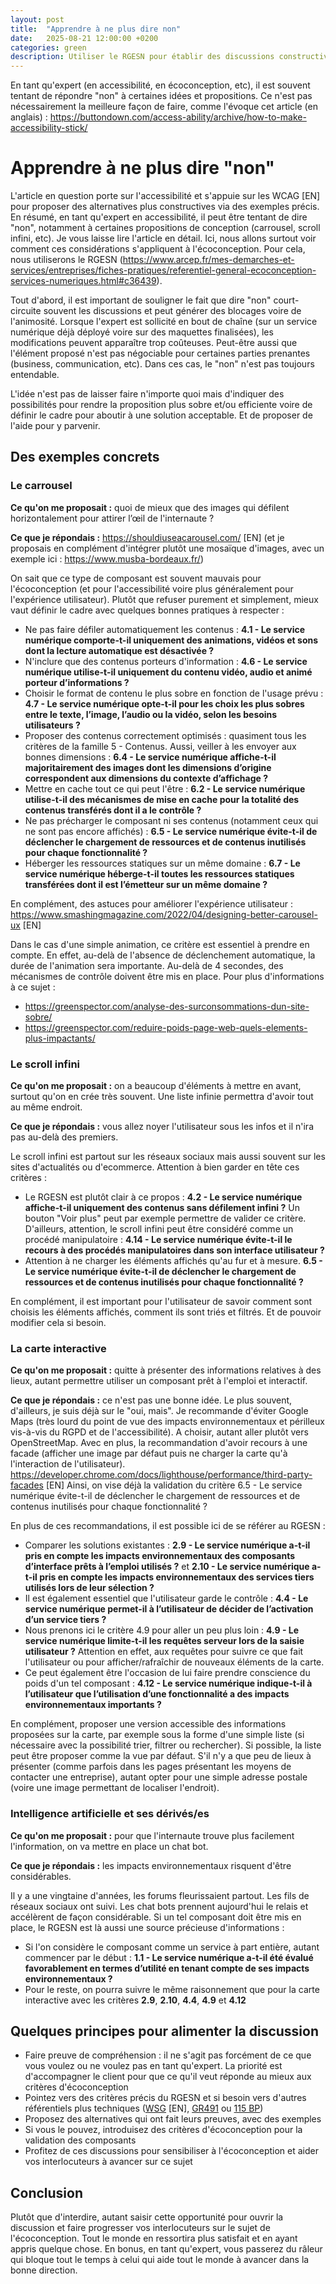```yaml
---
layout: post
title:  "Apprendre à ne plus dire non"
date:   2025-08-21 12:00:00 +0200
categories: green
description: Utiliser le RGESN pour établir des discussions constructives avec un client
---
```


En tant qu'expert (en accessibilité, en écoconception, etc), il est souvent tentant de répondre "non" à certaines idées et propositions. Ce n'est pas nécessairement la meilleure façon de faire, comme l'évoque cet article (en anglais) : https://buttondown.com/access-ability/archive/how-to-make-accessibility-stick/

# Apprendre à ne plus dire "non"
L'article en question porte sur l'accessibilité et s'appuie sur les WCAG [EN] pour proposer des alternatives plus constructives via des exemples précis. En résumé, en tant qu'expert en accessibilité, il peut être tentant de dire "non", notamment à certaines propositions de conception (carrousel, scroll infini, etc). Je vous laisse lire l'article en détail. Ici, nous allons surtout voir comment ces considérations s'appliquent à l'écoconception. Pour cela, nous utiliserons le RGESN (https://www.arcep.fr/mes-demarches-et-services/entreprises/fiches-pratiques/referentiel-general-ecoconception-services-numeriques.html#c36439). 

Tout d'abord, il est important de souligner le fait que dire "non" court-circuite souvent les discussions et peut générer des blocages voire de l'animosité. Lorsque l'expert est sollicité en bout de chaîne (sur un service numérique déjà déployé voire sur des maquettes finalisées), les modifications peuvent apparaître trop coûteuses. Peut-être aussi que l'élément proposé n'est pas négociable pour certaines parties prenantes (business, communication, etc). Dans ces cas, le "non" n'est pas toujours entendable. 

L'idée n'est pas de laisser faire n'importe quoi mais d'indiquer des possibilités pour rendre la proposition plus sobre et/ou efficiente voire de définir le cadre pour aboutir à une solution acceptable. Et de proposer de l'aide pour y parvenir. 

## Des exemples concrets
### Le carrousel
**Ce qu'on me proposait :** quoi de mieux que des images qui défilent horizontalement pour attirer l’œil de l'internaute ?

**Ce que je répondais :** https://shouldiuseacarousel.com/ [EN] (et je proposais en complément d'intégrer plutôt une mosaïque d'images, avec un exemple ici : https://www.musba-bordeaux.fr/)

On sait que ce type de composant est souvent mauvais pour l'écoconception (et pour l'accessibilité voire plus généralement pour l'expérience utilisateur). Plutôt que refuser purement et simplement, mieux vaut définir le cadre avec quelques bonnes pratiques à respecter : 
* Ne pas faire défiler automatiquement les contenus : **4.1 - Le service numérique comporte-t-il uniquement des animations, vidéos et sons dont la lecture automatique est désactivée ?**  
* N'inclure que des contenus porteurs d'information : **4.6 - Le service numérique utilise-t-il uniquement du contenu vidéo, audio et animé porteur d’informations ?**  
* Choisir le format de contenu le plus sobre en fonction de l'usage prévu : **4.7 - Le service numérique opte-t-il pour les choix les plus sobres entre le texte, l’image, l’audio ou la vidéo, selon les besoins utilisateurs ?**   
* Proposer des contenus correctement optimisés : quasiment tous les critères de la famille 5 - Contenus. Aussi, veiller à les envoyer aux bonnes dimensions : **6.4 - Le service numérique affiche-t-il majoritairement des images dont les dimensions d’origine correspondent aux dimensions du contexte d’affichage ?**  
* Mettre en cache tout ce qui peut l'être : **6.2 - Le service numérique utilise-t-il des mécanismes de mise en cache pour la totalité des contenus transférés dont il a le contrôle ?**  
* Ne pas précharger le composant ni ses contenus (notamment ceux qui ne sont pas encore affichés) : **6.5 - Le service numérique évite-t-il de déclencher le chargement de ressources et de contenus inutilisés pour chaque fonctionnalité ?**   
* Héberger les ressources statiques sur un même domaine : **6.7 - Le service numérique héberge-t-il toutes les ressources statiques transférées dont il est l’émetteur sur un même domaine ?**  

En complément, des astuces pour améliorer l'expérience utilisateur : https://www.smashingmagazine.com/2022/04/designing-better-carousel-ux [EN] 

Dans le cas d'une simple animation, ce critère est essentiel à prendre en compte. En effet, au-delà de l'absence de déclenchement automatique, la durée de l'animation sera importante. Au-delà de 4 secondes, des mécanismes de contrôle doivent être mis en place. Pour plus d'informations à ce sujet : 
* https://greenspector.com/analyse-des-surconsommations-dun-site-sobre/
* https://greenspector.com/reduire-poids-page-web-quels-elements-plus-impactants/

### Le scroll infini
**Ce qu'on me proposait :** on a beaucoup d'éléments à mettre en avant, surtout qu'on en crée très souvent. Une liste infinie permettra d'avoir tout au même endroit.

**Ce que je répondais :** vous allez noyer l'utilisateur sous les infos et il n'ira pas au-delà des premiers.

Le scroll infini est partout sur les réseaux sociaux mais aussi souvent sur les sites d'actualités ou d'ecommerce. Attention à bien garder en tête ces critères : 
* Le RGESN est plutôt clair à ce propos : **4.2 - Le service numérique affiche-t-il uniquement des contenus sans défilement infini ?** Un bouton "Voir plus" peut par exemple permettre de valider ce critère. D'ailleurs, attention, le scroll infini peut être considéré comme un procédé manipulatoire : **4.14 - Le service numérique évite-t-il le recours à des procédés manipulatoires dans son interface utilisateur ?**   
* Attention à ne charger les éléments affichés qu'au fur et à mesure. **6.5 - Le service numérique évite-t-il de déclencher le chargement de ressources et de contenus inutilisés pour chaque fonctionnalité ?**  

En complément, il est important pour l'utilisateur de savoir comment sont choisis les éléments affichés, comment ils sont triés et filtrés. Et de pouvoir modifier cela si besoin.

### La carte interactive
**Ce qu'on me proposait :** quitte à présenter des informations relatives à des lieux, autant permettre utiliser un composant prêt à l'emploi et interactif.

**Ce que je répondais :** ce n'est pas une bonne idée. Le plus souvent, d'ailleurs, je suis déjà sur le "oui, mais". Je recommande d'éviter Google Maps (très lourd du point de vue des impacts environnementaux et périlleux vis-à-vis du RGPD et de l'accessibilité). A choisir, autant aller plutôt vers OpenStreetMap. Avec en plus, la recommandation d'avoir recours à une facade (afficher une image par défaut puis ne charger la carte qu'à l'interaction de l'utilisateur). https://developer.chrome.com/docs/lighthouse/performance/third-party-facades [EN] Ainsi, on vise déjà la validation du critère 6.5 - Le service numérique évite-t-il de déclencher le chargement de ressources et de contenus inutilisés pour chaque fonctionnalité ?

En plus de ces recommandations, il est possible ici de se référer au RGESN : 
* Comparer les solutions existantes : **2.9 - Le service numérique a-t-il pris en compte les impacts environnementaux des composants d’interface prêts à l’emploi utilisés ?** et **2.10 - Le service numérique a-t-il pris en compte les impacts environnementaux des services tiers utilisés lors de leur sélection ?**    
* Il est également essentiel que l'utilisateur garde le contrôle : **4.4 - Le service numérique permet-il à l’utilisateur de décider de l’activation d’un service tiers ?**    
* Nous prenons ici le critère 4.9 pour aller un peu plus loin : **4.9 - Le service numérique limite-t-il les requêtes serveur lors de la saisie utilisateur ?** Attention en effet, aux requêtes pour suivre ce que fait l'utilisateur ou pour afficher/rafraîchir de nouveaux éléments de la carte.  
* Ce peut également être l'occasion de lui faire prendre conscience du poids d'un tel composant : **4.12 - Le service numérique indique-t-il à l’utilisateur que l’utilisation d’une fonctionnalité a des impacts environnementaux importants ?**  

En complément, proposer une version accessible des informations proposées sur la carte, par exemple sous la forme d'une simple liste (si nécessaire avec la possibilité trier, filtrer ou rechercher). Si possible, la liste peut être proposer comme la vue par défaut. S'il n'y a que peu de lieux à présenter (comme parfois dans les pages présentant les moyens de contacter une entreprise), autant opter pour une simple adresse postale (voire une image permettant de localiser l'endroit).

### Intelligence artificielle et ses dérivés/es
**Ce qu'on me proposait :** pour que l'internaute trouve plus facilement l'information, on va mettre en place un chat bot.

**Ce que je répondais :** les impacts environnementaux risquent d'être considérables. 

Il y a une vingtaine d'années, les forums fleurissaient partout. Les fils de réseaux sociaux ont suivi. Les chat bots prennent aujourd'hui le relais et accélèrent de façon considérable. Si un tel composant doit être mis en place, le RGESN est là aussi une source précieuse d'informations : 
* Si l'on considère le composant comme un service à part entière, autant commencer par le début : **1.1 - Le service numérique a-t-il été évalué favorablement en termes d’utilité en tenant compte de ses impacts environnementaux ?**  
* Pour le reste, on pourra suivre le même raisonnement que pour la carte interactive avec les critères **2.9**, **2.10**, **4.4**, **4.9** et **4.12**  

## Quelques principes pour alimenter la discussion
* Faire preuve de compréhension : il ne s'agit pas forcément de ce que vous voulez ou ne voulez pas en tant qu'expert. La priorité est d'accompagner le client pour que ce qu'il veut réponde au mieux aux critères d'écoconception  
* Pointez vers des critères précis du RGESN et si besoin vers d'autres référentiels plus techniques ([WSG](https://w3c.github.io/sustainableweb-wsg/) [EN], [GR491](https://gr491.isit-europe.org/) ou [115 BP](https://rweb.greenit.fr/fr))  
* Proposez des alternatives qui ont fait leurs preuves, avec des exemples  
* Si vous le pouvez, introduisez des critères d'écoconception pour la validation des composants  
* Profitez de ces discussions pour sensibiliser à l'écoconception et aider vos interlocuteurs à avancer sur ce sujet  

## Conclusion
Plutôt que d'interdire, autant saisir cette opportunité pour ouvrir la discussion et faire progresser vos interlocuteurs sur le sujet de l'écoconception. Tout le monde en ressortira plus satisfait et en ayant appris quelque chose. En bonus, en tant qu'expert, vous passerez du râleur qui bloque tout le temps à celui qui aide tout le monde à avancer dans la bonne direction.


